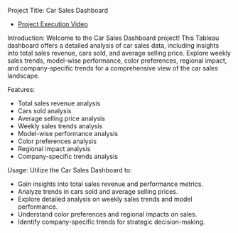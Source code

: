 Project Title: Car Sales Dashboard

- [Project Execution Video](https://drive.google.com/drive/folders/10ddlltATNnCNTpcDsAYyPoxpsoenAvZE) 

Introduction: Welcome to the Car Sales Dashboard project! This Tableau dashboard offers a detailed analysis of car sales data, including insights into total sales revenue, cars sold, and average selling price. Explore weekly sales trends, model-wise performance, color preferences, regional impact, and company-specific trends for a comprehensive view of the car sales landscape.

Features:
- Total sales revenue analysis
- Cars sold analysis
- Average selling price analysis
- Weekly sales trends analysis
- Model-wise performance analysis
- Color preferences analysis
- Regional impact analysis
- Company-specific trends analysis

Usage: Utilize the Car Sales Dashboard to:
- Gain insights into total sales revenue and performance metrics.
- Analyze trends in cars sold and average selling prices.
- Explore detailed analysis on weekly sales trends and model performance.
- Understand color preferences and regional impacts on sales.
- Identify company-specific trends for strategic decision-making.
